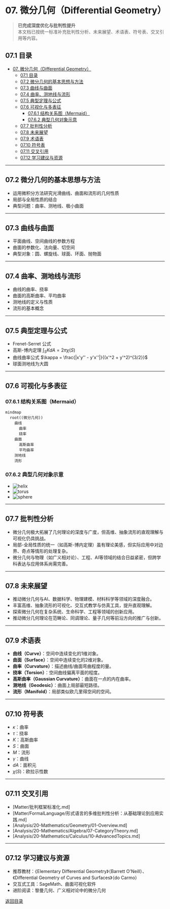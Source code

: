 # 07. 微分几何（Differential Geometry）

> **已完成深度优化与批判性提升**  
> 本文档已按统一标准补充批判性分析、未来展望、术语表、符号表、交叉引用等内容。

## 07.1 目录

- [07. 微分几何（Differential Geometry）](#07-微分几何differential-geometry)
  - [07.1 目录](#071-目录)
  - [07.2 微分几何的基本思想与方法](#072-微分几何的基本思想与方法)
  - [07.3 曲线与曲面](#073-曲线与曲面)
  - [07.4 曲率、测地线与流形](#074-曲率测地线与流形)
  - [07.5 典型定理与公式](#075-典型定理与公式)
  - [07.6 可视化与多表征](#076-可视化与多表征)
    - [07.6.1 结构关系图（Mermaid）](#0761-结构关系图mermaid)
    - [07.6.2 典型几何对象示意](#0762-典型几何对象示意)
  - [07.7 批判性分析](#077-批判性分析)
  - [07.8 未来展望](#078-未来展望)
  - [07.9 术语表](#079-术语表)
  - [07.10 符号表](#0710-符号表)
  - [07.11 交叉引用](#0711-交叉引用)
  - [07.12 学习建议与资源](#0712-学习建议与资源)

---

## 07.2 微分几何的基本思想与方法

- 运用微积分方法研究光滑曲线、曲面和流形的几何性质
- 局部与全局性质的结合
- 典型问题：曲率、测地线、极小曲面

---

## 07.3 曲线与曲面

- 平面曲线、空间曲线的参数方程
- 曲面的参数化、法向量、切空间
- 典型对象：圆、螺旋线、球面、环面、抛物面

---

## 07.4 曲率、测地线与流形

- 曲线的曲率、挠率
- 曲面的高斯曲率、平均曲率
- 测地线的定义与性质
- 流形的基本概念

---

## 07.5 典型定理与公式

- Frenet-Serret 公式
- 高斯-博内定理 $\int_S K dA = 2\pi \chi(S)$
- 曲线曲率公式 $\kappa = \frac{|x'y'' - y'x''|}{(x'^2 + y'^2)^{3/2}}$
- 球面测地线为大圆

---

## 07.6 可视化与多表征

### 07.6.1 结构关系图（Mermaid）

```mermaid
mindmap
  root((微分几何))
    曲线
      曲率
      挠率
    曲面
      高斯曲率
      平均曲率
    测地线
    流形
```

### 07.6.2 典型几何对象示意

- ![helix](https://latex.codecogs.com/svg.image?\text{Helix})
- ![torus](https://latex.codecogs.com/svg.image?\text{Torus})
- ![sphere](https://latex.codecogs.com/svg.image?\text{Sphere})

---

## 07.7 批判性分析

- 微分几何极大拓展了几何理论的深度与广度，但高维、抽象流形的直观理解与可视化仍具挑战。
- 局部-全局性质的统一（如高斯-博内定理）虽有理论美感，但实际应用中对边界、奇点等情形的处理复杂。
- 微分几何与物理（如广义相对论）、工程、AI等领域的结合日益紧密，但跨学科表达与应用体系尚需完善。

---

## 07.8 未来展望

- 推动微分几何与AI、数据科学、物理建模、材料科学等领域的深度融合。
- 丰富高维、抽象流形的可视化、交互式教学与仿真工具，提升直观理解。
- 探索微分几何在复杂系统、生命科学、工程等领域的创新应用。
- 推动微分几何理论在范畴论、同调理论、量子几何等前沿方向的推广与创新。

---

## 07.9 术语表

- **曲线（Curve）**：空间中连续变化的1维对象。
- **曲面（Surface）**：空间中连续变化的2维对象。
- **曲率（Curvature）**：描述曲线/曲面弯曲程度的量。
- **挠率（Torsion）**：空间曲线偏离平面的程度。
- **高斯曲率（Gaussian Curvature）**：曲面在一点的内在曲率。
- **测地线（Geodesic）**：曲面上局部最短路径。
- **流形（Manifold）**：局部类似欧几里得空间的空间。

---

## 07.10 符号表

- $\kappa$：曲率
- $\tau$：挠率
- $K$：高斯曲率
- $S$：曲面
- $M$：流形
- $\gamma$：曲线
- $dA$：面积元
- $\chi(S)$：欧拉示性数

---

## 07.11 交叉引用

- [Matter/批判框架标准化.md]
- [Matter/FormalLanguage/形式语言的多维批判性分析：从基础理论到应用实践.md]
- [Analysis/20-Mathematics/Geometry/01-Overview.md]
- [Analysis/20-Mathematics/Algebra/07-CategoryTheory.md]
- [Analysis/20-Mathematics/Calculus/10-AdvancedTopics.md]

---

## 07.12 学习建议与资源

- 推荐教材：《Elementary Differential Geometry》（Barrett O'Neill）、《Differential Geometry of Curves and Surfaces》（do Carmo）
- 交互式工具：SageMath、曲面可视化软件
- 进阶阅读：黎曼几何、广义相对论中的微分几何

[返回目录](#071-目录)
